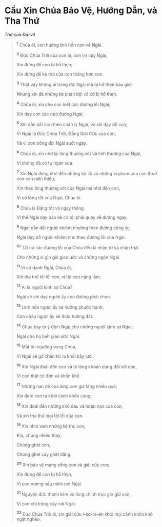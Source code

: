 # Cầu Xin Chúa Bảo Vệ, Hướng Dẫn, và Tha Thứ

_Thơ của Ða-vít_

> <sup><b>1</b></sup> Chúa ôi, con hướng linh hồn con về Ngài.
>
> <sup><b>2</b></sup> Ðức Chúa Trời của con ôi, con tin cậy Ngài,
>
> Xin đừng để con bị hổ thẹn;
>
> Xin đừng để kẻ thù của con thắng hơn con.
>
> <sup><b>3</b></sup> Thật vậy không ai trông đợi Ngài mà bị hổ thẹn bao giờ;
>
> Nhưng xin để những kẻ phản bội vô cớ bị hổ thẹn.
>
> <sup><b>4</b></sup> Chúa ôi, xin cho con biết các đường lối Ngài;
>
> Xin dạy con các nẻo đường Ngài;
>
> <sup><b>5</b></sup> Xin dẫn dắt con theo chân lý Ngài, và xin dạy dỗ con,
>
> Vì Ngài là Ðức Chúa Trời, Ðấng Giải Cứu của con,
>
> Và vì con trông đợi Ngài suốt ngày.
>
> <sup><b>6</b></sup> Chúa ôi, xin nhớ lại lòng thương xót và tình thương của Ngài,
>
> Vì chúng đã có tự ngàn xưa.
>
> <sup><b>7</b></sup> Xin Ngài đừng nhớ đến những tội lỗi và những vi phạm của con thuở con còn niên thiếu;
>
> Xin theo lòng thương xót của Ngài mà nhớ đến con,
>
> Vì cớ lòng tốt của Ngài, Chúa ôi.
>
> <sup><b>8</b></sup> Chúa là Ðấng tốt và ngay thẳng;
>
> Vì thế Ngài dạy bảo kẻ có tội phải quay về đường ngay.
>
> <sup><b>9</b></sup> Ngài dẫn dắt người khiêm nhường theo đường công lý;
>
> Ngài dạy dỗ người khiêm nhu theo đường lối của Ngài.
>
> <sup><b>10</b></sup> Tất cả các đường lối của Chúa đều là nhân từ và chân thật
>
> Cho những ai gìn giữ giao ước và chứng ngôn Ngài.
>
> <sup><b>11</b></sup> Vì cớ danh Ngài, Chúa ôi,
>
> Xin tha thứ tội lỗi con, vì tội con nặng lắm.
>
> <sup><b>12</b></sup> Ai là người kính sợ Chúa?
>
> Ngài sẽ chỉ dạy người ấy con đường phải chọn.
>
> <sup><b>13</b></sup> Linh hồn người ấy sẽ hưởng phước hạnh;
>
> Con cháu người ấy sẽ thừa hưởng đất.
>
> <sup><b>14</b></sup> Chúa bày tỏ ý định Ngài cho những người kính sợ Ngài;
>
> Ngài cho họ biết giao ước Ngài.
>
> <sup><b>15</b></sup> Mắt tôi ngưỡng vọng Chúa,
>
> Vì Ngài sẽ gỡ chân tôi ra khỏi bẫy lưới.
>
> <sup><b>16</b></sup> Xin Ngài đoái đến con và tỏ lòng khoan dung đối với con,
>
> Vì con thật cô đơn và khốn khổ.
>
> <sup><b>17</b></sup> Những nan đề của lòng con gia tăng nhiều quá;
>
> Xin đem con ra khỏi cảnh khốn cùng;
>
> <sup><b>18</b></sup> Xin đoái đến những khổ đau và hoạn nạn của con,
>
> Và xin tha thứ mọi tội lỗi của con.
>
> <sup><b>19</b></sup> Xin nhìn xem những kẻ thù con,
>
> Kìa, chúng nhiều thay;
>
> Chúng ghét con,
>
> Chúng ghét cay ghét đắng.
>
> <sup><b>20</b></sup> Xin bảo vệ mạng sống con và giải cứu con;
>
> Xin đừng để con bị hổ thẹn,
>
> Vì con nương náu mình nơi Ngài.
>
> <sup><b>21</b></sup> Nguyện đức thanh liêm và lòng chính trực gìn giữ con,
>
> Vì con chỉ trông cậy nơi Ngài.
>
> <sup><b>22</b></sup> Ðức Chúa Trời ôi, xin giải cứu I-sơ-ra-ên khỏi mọi cảnh khốn khó ngặt nghèo.
